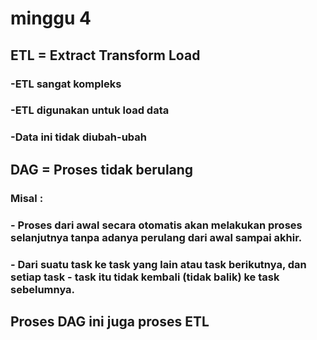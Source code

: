 # minggu 4

## ETL = Extract Transform Load
### -ETL sangat kompleks
### -ETL digunakan untuk load data
### -Data ini tidak diubah-ubah

## DAG = Proses tidak berulang
### Misal :
### - Proses dari awal secara otomatis akan melakukan proses selanjutnya tanpa adanya perulang dari awal sampai akhir.
### - Dari suatu task ke task yang lain atau task berikutnya, dan setiap task - task itu tidak kembali (tidak balik) ke task sebelumnya.

## Proses DAG ini juga proses ETL
